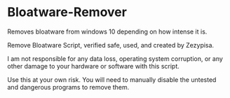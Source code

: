 # Bloatware-Remover
Removes bloatware from windows 10 depending on how intense it is.

Remove Bloatware Script, verified safe, used, and created by Zezypisa.

I am not responsible for any data loss, operating system corruption, or any other damage to your hardware or software with this script.

Use this at your own risk. You will need to manually disable the untested and dangerous programs to remove them.
